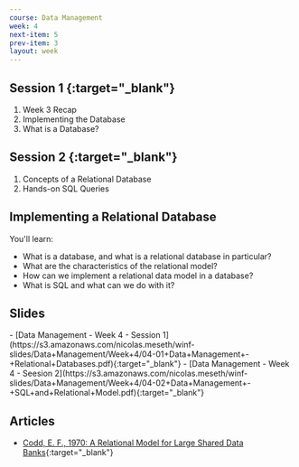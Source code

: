 ```yaml
---
course: Data Management
week: 4
next-item: 5
prev-item: 3
layout: week
---
```

<!-- activities -->

## Session 1 [<iron-icon class="agenda-icon" icon="my-icons:slides"></iron-icon>](https://s3.amazonaws.com/nicolas.meseth/winf-slides/Data+Management/Week+4/04-01+Data+Management+-+Relational+Databases.pdf){:target="_blank"}

1. Week 3 Recap
2. Implementing the Database
3. What is a Database?

## Session 2 [<iron-icon class="agenda-icon" icon="my-icons:slides"></iron-icon>](https://s3.amazonaws.com/nicolas.meseth/winf-slides/Data+Management/Week+4/04-02+Data+Management+-+SQL+and+Relational+Model.pdf){:target="_blank"}
1. Concepts of a Relational Database
2. Hands-on SQL Queries

<!-- end-activities -->

<!-- content -->

## Implementing a Relational Database

You'll learn:

- What is a database, and what is a relational database in particular?
- What are the characteristics of the relational model?
- How can we implement a relational data model in a database?
- What is SQL and what can we do with it?

<!-- end-content -->
<!-- project -->
<!-- end-project -->

<!-- exercises -->
<!-- end-exercises -->

<!-- quiz -->
<!-- end-quiz -->

<!-- reading -->
<h2>Slides</h2>
- [Data Management - Week 4 - Session 1](https://s3.amazonaws.com/nicolas.meseth/winf-slides/Data+Management/Week+4/04-01+Data+Management+-+Relational+Databases.pdf){:target="_blank"}
- [Data Management - Week 4 - Seesion 2](https://s3.amazonaws.com/nicolas.meseth/winf-slides/Data+Management/Week+4/04-02+Data+Management+-+SQL+and+Relational+Model.pdf){:target="_blank"}

## Articles
- [Codd, E. F., 1970: A Relational Model for Large Shared Data Banks](https://s3.amazonaws.com/nicolas.meseth/winf-material/Data+Management/codd-relational-model.pdf){:target="_blank"}


<!-- end-reading -->